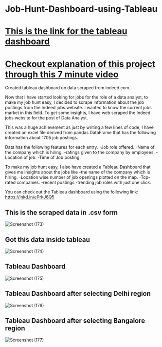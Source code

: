 # Job-Hunt-Dashboard-using-Tableau
# [This is the link for the tableau dashboard](https://prod-apnortheast-a.online.tableau.com/#/site/omkarkatare/workbooks/438554?:origin=card_share_link)
# [Checkout explanation of this project through this 7 minute video](https://www.linkedin.com/posts/activity-6895325624710283264-NYE6)
Created tableau dashboard on data scraped from indeed.com.  

Now that I have started looking for jobs for the role of a data analyst, to make my job hunt easy, I decided to scrape information about the job postings from the Indeed jobs website.
I wanted to know the current jobs market in this field. To get some insights, I have web scraped the Indeed jobs website for the post of Data Analyst.

This was a huge achievement as just by writing a few lines of code, I have created an excel file derived from pandas DataFrame that has the following information about 1705 job postings.

Data has the following features for each entry.
-Job role offered.
-Name of the company which is hiring.
-ratings given to the company by employees.
-Location of job.
-Time of Job posting.

To make my job hunt easy, I also have created a Tableau Dashboard that gives me insights about the jobs like
-the name of the company which is hiring.
-Location wise number of job openings plotted on the map.
-Top-rated companies.
-recent postings
-trending job roles
with just one click.

You can check out the Tableau dashboard using the following link:
https://lnkd.in/ePrkJ6Q5

## This is the scraped data in .csv form
![Screenshot (173)](https://user-images.githubusercontent.com/92416952/152591348-5211b002-e377-4d7c-8e13-80cf8c7685f9.png)

## Got this data inside tableau
![Screenshot (174)](https://user-images.githubusercontent.com/92416952/152591595-3ecaa8a0-77ae-4a2a-bc09-2a88db66d654.png)

## Tableau Dashboard
![Screenshot (175)](https://user-images.githubusercontent.com/92416952/152591756-46b8fd1a-1728-4d33-8535-50af37c2100b.png)

## Tableau Dashboard after selecting Delhi region
![Screenshot (176)](https://user-images.githubusercontent.com/92416952/152591917-df184a97-e579-45bd-9281-b632a7e6b77f.png)

## Tableau Dashboard after selecting Bangalore region
![Screenshot (177)](https://user-images.githubusercontent.com/92416952/152592152-498d6466-cd38-4914-8c64-ee0d29eca283.png)




